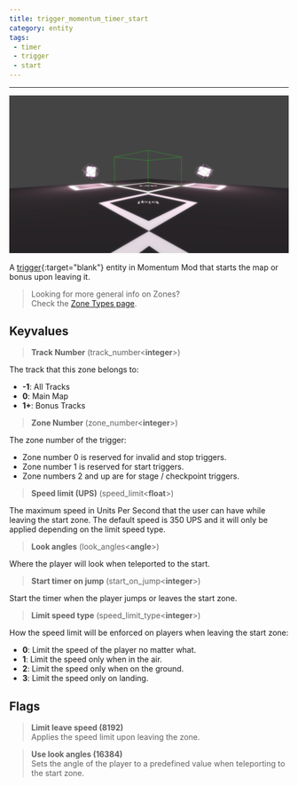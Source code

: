 ```yaml
---
title: trigger_momentum_timer_start
category: entity
tags:
 - timer
 - trigger
 - start
---
```


----
![start zone](/assets/images/trigger_momentum_timer_start/start_zone.jpg)
  
A [trigger](https://developer.valvesoftware.com/wiki/Triggers){:target="blank"} entity in Momentum Mod that starts the map or bonus upon leaving it.
  
> Looking for more general info on Zones?   
> Check the [Zone Types page](/guide/zone-types/).

## Keyvalues

>**Track Number** (track_number&lt;**integer**&gt;)

The track that this zone belongs to: 

 - **-1**: All Tracks
 - **0**: Main Map
 - **1+**: Bonus Tracks

 >**Zone Number** (zone_number&lt;**integer**&gt;)

 The zone number of the trigger: 

 - Zone number 0 is reserved for invalid and stop triggers.
 - Zone number 1 is reserved for start triggers.
 - Zone numbers 2 and up are for stage / checkpoint triggers.

 >**Speed limit (UPS)** (speed_limit&lt;**float**&gt;)

 The maximum speed in Units Per Second that the user can have while leaving the start zone. The default speed is 350 UPS and it will only be applied depending on the limit speed type.

 >**Look angles** (look_angles&lt;**angle**&gt;)

 Where the player will look when teleported to the start.

 >**Start timer on jump** (start_on_jump&lt;**integer**&gt;)

 Start the timer when the player jumps or leaves the start zone.

 >**Limit speed type** (speed_limit_type&lt;**integer**&gt;)

 How the speed limit will be enforced on players when leaving the start zone:

 - **0**: Limit the speed of the player no matter what.
 - **1**: Limit the speed only when in the air.
 - **2**: Limit the speed only when on the ground.
 - **3**: Limit the speed only on landing.

## Flags

>**Limit leave speed (8192)**  
Applies the speed limit upon leaving the zone.

>**Use look angles (16384)**  
Sets the angle of the player to a predefined value when teleporting to the start zone.

